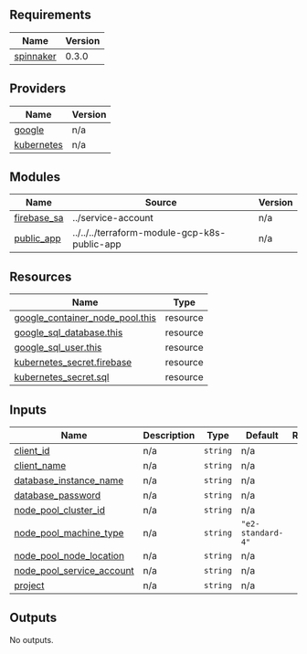 ## Requirements

| Name | Version |
|------|---------|
| <a name="requirement_spinnaker"></a> [spinnaker](#requirement\_spinnaker) | 0.3.0 |

## Providers

| Name | Version |
|------|---------|
| <a name="provider_google"></a> [google](#provider\_google) | n/a |
| <a name="provider_kubernetes"></a> [kubernetes](#provider\_kubernetes) | n/a |

## Modules

| Name | Source | Version |
|------|--------|---------|
| <a name="module_firebase_sa"></a> [firebase\_sa](#module\_firebase\_sa) | ../service-account | n/a |
| <a name="module_public_app"></a> [public\_app](#module\_public\_app) | ../../../terraform-module-gcp-k8s-public-app | n/a |

## Resources

| Name | Type |
|------|------|
| [google_container_node_pool.this](https://registry.terraform.io/providers/hashicorp/google/latest/docs/resources/container_node_pool) | resource |
| [google_sql_database.this](https://registry.terraform.io/providers/hashicorp/google/latest/docs/resources/sql_database) | resource |
| [google_sql_user.this](https://registry.terraform.io/providers/hashicorp/google/latest/docs/resources/sql_user) | resource |
| [kubernetes_secret.firebase](https://registry.terraform.io/providers/hashicorp/kubernetes/latest/docs/resources/secret) | resource |
| [kubernetes_secret.sql](https://registry.terraform.io/providers/hashicorp/kubernetes/latest/docs/resources/secret) | resource |

## Inputs

| Name | Description | Type | Default | Required |
|------|-------------|------|---------|:--------:|
| <a name="input_client_id"></a> [client\_id](#input\_client\_id) | n/a | `string` | n/a | yes |
| <a name="input_client_name"></a> [client\_name](#input\_client\_name) | n/a | `string` | n/a | yes |
| <a name="input_database_instance_name"></a> [database\_instance\_name](#input\_database\_instance\_name) | n/a | `string` | n/a | yes |
| <a name="input_database_password"></a> [database\_password](#input\_database\_password) | n/a | `string` | n/a | yes |
| <a name="input_node_pool_cluster_id"></a> [node\_pool\_cluster\_id](#input\_node\_pool\_cluster\_id) | n/a | `string` | n/a | yes |
| <a name="input_node_pool_machine_type"></a> [node\_pool\_machine\_type](#input\_node\_pool\_machine\_type) | n/a | `string` | `"e2-standard-4"` | no |
| <a name="input_node_pool_node_location"></a> [node\_pool\_node\_location](#input\_node\_pool\_node\_location) | n/a | `string` | n/a | yes |
| <a name="input_node_pool_service_account"></a> [node\_pool\_service\_account](#input\_node\_pool\_service\_account) | n/a | `string` | n/a | yes |
| <a name="input_project"></a> [project](#input\_project) | n/a | `string` | n/a | yes |

## Outputs

No outputs.
